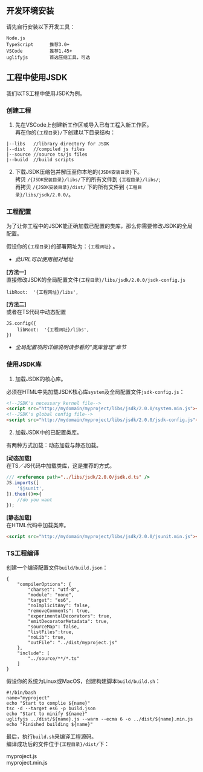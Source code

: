 ## 开发环境安装
请先自行安装以下开发工具：
```
Node.js
TypeScript      推荐3.0+
VSCode          推荐1.45+
uglifyjs        首选压缩工具，可选
```

## 工程中使用JSDK
我们以TS工程中使用JSDK为例。

### 创建工程 
1. 先在VSCode上创建新工作区或导入已有工程入新工作区。<br>
再在你的<code>{工程目录}/</code>下创建以下目录结构：

```
|--libs   //library directory for JSDK
|--dist   //compiled js files
|--source //source ts/js files
|--build  //build scripts
```

2. 下载JSDK压缩包并解压至你本地的<code>{JSDK安装目录}</code>下。<br>
拷贝 <code>/{JSDK安装目录}/libs/</code>下的所有文件到 <code>{工程目录}/libs/</code>;<br>
再拷贝 <code>/{JSDK安装目录}/dist/</code> 下的所有文件到 <code>{工程目录}/libs/jsdk/2.0.0/</code>。

### 工程配置
为了让你工程中的JSDK能正确加载已配置的类库，那么你需要修改JSDK的全局配置。

假设你的<code>{工程目录}</code>的部署网址为：<code>{工程网址}</code> 。<br>
* *此URL可以使用相对地址*

<b>[方法一]</b><br>
直接修改JSDK的全局配置文件<code>{工程目录}/libs/jsdk/2.0.0/jsdk-config.js</code>
```
libRoot:  '{工程网址}/libs',
```

<b>[方法二]</b><br>
或者在TS代码中动态配置
```
JS.config({
    libRoot:  '{工程网址}/libs',
})
```
* *全局配置项的详细说明请参看的“类库管理”章节*

### 使用JSDK库

1. 加载JSDK的核心库。

必须在HTML中先加载JSDK核心库<code>system</code>及全局配置文件<code>jsdk-config.js</code>：

```html
<!--JSDK's necessary kernel file-->
<script src="http://mydomain/myproject/libs/jsdk/2.0.0/system.min.js"></script>
<!--JSDK's global config file-->
<script src="http://mydomain/myproject/libs/jsdk/2.0.0/jsdk-config.js"></script>
```

2. 加载JSDK中的已配置类库。

有两种方式加载：动态加载与静态加载。

<b>[动态加载]</b><br>
在TS／JS代码中加载类库，这是推荐的方式。
```javascript
/// <reference path="../libs/jsdk/2.0.0/jsdk.d.ts" /> 
JS.imports([
    '$jsunit', 
]).then(()=>{
    //do you want
});
```
<b>[静态加载]</b><br>
在HTML代码中加载类库。
```html
<script src="http://mydomain/myproject/libs/jsdk/2.0.0/jsunit.min.js"></script>
```

### TS工程编译
创建一个编译配置文件<code>build/build.json</code>：
```
{
    "compilerOptions": {
        "charset": "utf-8",
        "module": "none",
        "target": "es6",
        "noImplicitAny": false,
        "removeComments": true,
        "experimentalDecorators": true,
        "emitDecoratorMetadata": true,
        "sourceMap": false,
        "listFiles":true,
        "noLib": true,
        "outFile": "../dist/myproject.js"
    },
    "include": [
        "../source/**/*.ts"
    ]
}
```
假设你的系统为Linux或MacOS，创建构建脚本<code>build/build.sh</code>：
```
#!/bin/bash
name="myproject"
echo "Start to complie ${name}"
tsc -d --target es6 -p build.json
echo "Start to minify ${name}"
uglifyjs ../dist/${name}.js --warn --ecma 6 -o ../dist/${name}.min.js
echo "Finished building ${name}"
```

最后，执行<code>build.sh</code>来编译工程源码。<br>
编译成功后的文件位于<code>{工程目录}/dist/</code>下：
<p class="warn">
myproject.js<br>
myproject.min.js
</p>